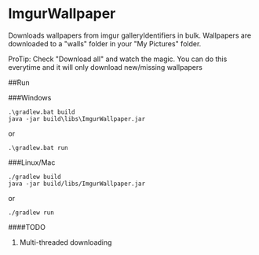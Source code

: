 ImgurWallpaper
==============
Downloads wallpapers from imgur galleryIdentifiers in bulk.  Wallpapers are downloaded to a "walls" folder in your "My Pictures"
folder.

ProTip:  Check "Download all" and watch the magic.  You can do this everytime and it will only download new/missing wallpapers

##Run

###Windows
```
.\gradlew.bat build
java -jar build\libs\ImgurWallpaper.jar
```
or
```
.\gradlew.bat run
```

###Linux/Mac
```
./gradlew build
java -jar build/libs/ImgurWallpaper.jar
```
or
```
./gradlew run
```

####TODO
1. Multi-threaded downloading